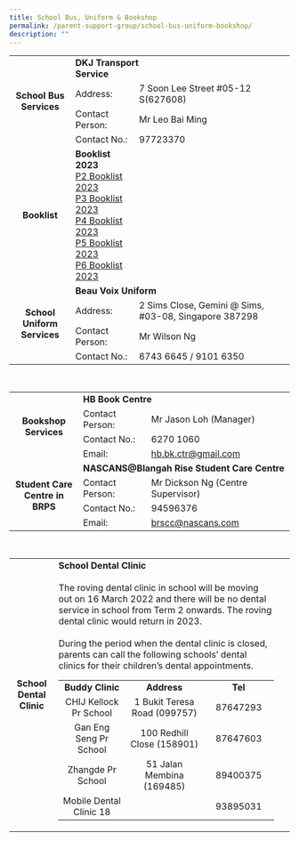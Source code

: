 ```yaml
---
title: School Bus, Uniform & Bookshop
permalink: /parent-support-group/school-bus-uniform-bookshop/
description: ""
---
```

<div data-node="5c375f4666a41">
<div>
<div>
<table>
<tbody>
<tr>
<td style="text-align: center;" rowspan="4"><strong>School Bus<br />Services</strong></td>
<td colspan="2"><strong>DKJ Transport<br />Service</strong></td>
</tr>
<tr>
<td>Address:</td>
<td>7 Soon Lee Street #05-12 S(627608)</td>
</tr>
<tr>
<td>Contact Person:</td>
<td>Mr Leo Bai Ming</td>
</tr>
<tr>
<td>Contact No.:</td>
<td>97723370</td>
</tr>
<tr>
<td style="text-align: center;"><strong>Booklist</strong></td>
<td><strong>Booklist 2023</strong><br /><a href="/files/P2-Booklist-2023.pdf">P2 Booklist 2023</a><br /><a href="/files/P3-Booklist-2023.pdf">P3 Booklist 2023</a><br /><a href="/files/P4-Booklist-2023.pdf">P4 Booklist 2023</a><br /><a href="/files/P5-Booklist-2023.pdf">P5 Booklist 2023</a><br /><a href="/files/P6-Booklist-2023.pdf">P6 Booklist 2023</a></td>
<td>&nbsp;</td>
</tr>
<tr>
<td style="text-align: center;" rowspan="4"><strong>School Uniform<br />Services</strong></td>
<td colspan="2"><strong>Beau Voix Uniform</strong></td>
</tr>
<tr>
<td>Address:</td>
<td>2 Sims Close, Gemini @ Sims, #03-08, Singapore 387298</td>
</tr>
<tr>
<td>Contact Person:</td>
<td>Mr Wilson Ng</td>
</tr>
<tr>
<td>Contact No.:</td>
<td>6743 6645 / 9101 6350</td>
</tr>
</tbody>
</table>
<br>
<table>
<tbody>
<tr>
<td style="text-align: center;" rowspan="4"><strong>Bookshop<br />Services</strong></td>
<td colspan="2"><strong>HB Book Centre</strong></td>
</tr>
<tr>
<td>Contact Person:</td>
<td>Mr Jason Loh (Manager)</td>
</tr>
<tr>
<td>Contact No.:</td>
<td>6270 1060</td>
</tr>
<tr>
<td>Email:</td>
<td><a href="mailto:hb.bk.ctr@gmail.com">hb.bk.ctr@gmail.com</a></td>
</tr>
<tr>
<td style="text-align: center;" rowspan="4"><strong>Student Care<br />Centre in BRPS</strong></td>
<td colspan="2"><strong>NASCANS@Blangah Rise Student Care Centre</strong></td>
</tr>
<tr>
<td>Contact Person:</td>
<td>Mr Dickson Ng (Centre Supervisor)</td>
</tr>
<tr>
<td>Contact No.:</td>
<td>94596376</td>
</tr>
<tr>
<td>Email:</td>
<td><a href="mailto:brscc@nascans.com">brscc@nascans.com</a></td>
</tr>
</tbody>
</table>
<br>
<table>
<tbody>
<tr>
<td style="text-align: center;"><strong>School Dental Clinic</strong></td>
<td><strong>School Dental Clinic<br /><br /></strong>The roving dental clinic in school will be moving out on 16 March 2022 and there will be no dental service in school from Term 2 onwards. The roving dental clinic would return in 2023.<br /><br />During the period when the dental clinic is closed, parents can call the following schools&rsquo; dental clinics for their children&rsquo;s dental appointments.
<table>
<tbody>
<tr>
<td style="text-align: center; width: 175px;"><strong>Buddy Clinic</strong></td>
<td style="text-align: center; width: 219px;"><strong>Address</strong></td>
<td style="text-align: center; width: 164px;"><strong>Tel</strong></td>
</tr>
<tr>
<td style="text-align: center; width: 175px;">CHIJ Kellock Pr School</td>
<td style="text-align: center; width: 219px;">1 Bukit Teresa Road (099757)</td>
<td style="text-align: center; width: 164px;">87647293</td>
</tr>
<tr>
<td style="text-align: center; width: 175px;">Gan Eng Seng Pr School</td>
<td style="text-align: center; width: 219px;">100 Redhill Close (158901)</td>
<td style="text-align: center; width: 164px;">87647603</td>
</tr>
<tr>
<td style="text-align: center; width: 175px;">Zhangde Pr School</td>
<td style="text-align: center; width: 219px;">51 Jalan Membina (169485)</td>
<td style="text-align: center; width: 164px;">89400375</td>
</tr>
<tr>
<td style="text-align: center; width: 175px;">Mobile Dental Clinic 18</td>
<td style="text-align: center; width: 219px;">&nbsp;</td>
<td style="text-align: center; width: 164px;">93895031</td>
</tr>
</tbody>
</table>
</td>
<td>&nbsp;</td>
</tr>
</tbody>
</table>